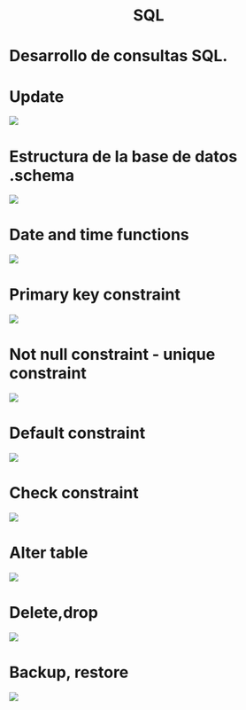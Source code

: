 # <CENTER>SQL

# Desarrollo  de consultas SQL.

# Update

<img src = sq1.jpg> 



# Estructura de la base de datos .schema
 <img src = s3.png>


# Date and time functions
 <img src = s4.png>


# Primary key constraint
 <img src = s5.png>


# Not null constraint - unique constraint
 <img src = s6.png>


# Default constraint


 <img src = s7.png>

# Check constraint
 <img src = s8.png>

# Alter table
 <img src = s9.png>


# Delete,drop
<img src = s10.png>

# Backup, restore
<img src = s11.png>